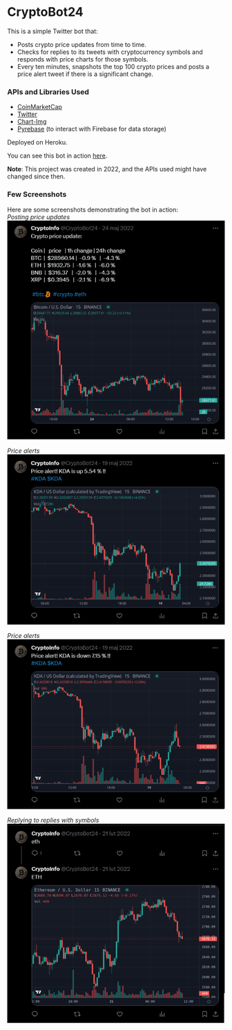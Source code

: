 # CryptoBot24

This is a simple Twitter bot that:

- Posts crypto price updates from time to time.
- Checks for replies to its tweets with cryptocurrency symbols and responds with price charts for those symbols.
- Every ten minutes, snapshots the top 100 crypto prices and posts a price alert tweet if there is a significant change.

### APIs and Libraries Used
- [CoinMarketCap](https://coinmarketcap.com)
- [Twitter](https://twitter.com)
- [Chart-Img](https://chart-img.com)
- [Pyrebase](https://github.com/thisbejim/Pyrebase) (to interact with Firebase for data storage)  

Deployed on Heroku.

You can see this bot in action [here](https://twitter.com/CryptoBot24).

**Note**: This project was created in 2022, and the APIs used might have changed since then.

### Few Screenshots
Here are some screenshots demonstrating the bot in action:  
*Posting price updates*  
![Posting Price Updates](screenshots/1.png)

*Price alerts*  
![Price Alerts](screenshots/2.png)

*Price alerts*  
![Price Alerts](screenshots/3.png)

*Replying to replies with symbols*  
![Replying to Replies with Symbols](screenshots/4.png)

